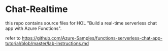 # Chat-Realtime

this repo contains source files for HOL "Build a real-time serverless chat app with Azure Functions".
  
refer to https://github.com/Azure-Samples/functions-serverless-chat-app-tutorial/blob/master/lab-instructions.md
